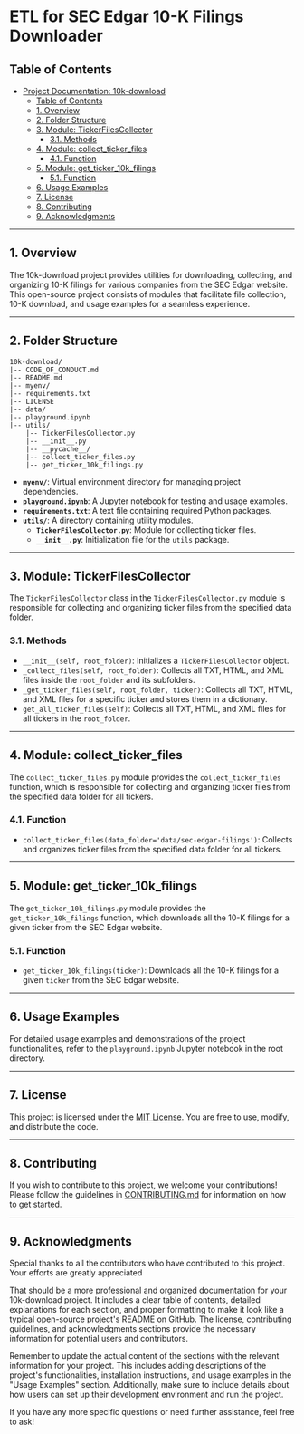 # ETL for SEC Edgar 10-K Filings Downloader

## Table of Contents

- [Project Documentation: 10k-download](#project-documentation-10k-download)
  - [Table of Contents](#table-of-contents)
  - [1. Overview ](#1-overview-)
  - [2. Folder Structure ](#2-folder-structure-)
  - [3. Module: TickerFilesCollector ](#3-module-tickerfilescollector-)
    - [3.1. Methods ](#31-methods-)
  - [4. Module: collect\_ticker\_files ](#4-module-collect_ticker_files-)
    - [4.1. Function ](#41-function-)
  - [5. Module: get\_ticker\_10k\_filings ](#5-module-get_ticker_10k_filings-)
    - [5.1. Function ](#51-function-)
  - [6. Usage Examples ](#6-usage-examples-)
  - [7. License ](#7-license-)
  - [8. Contributing ](#8-contributing-)
  - [9. Acknowledgments ](#9-acknowledgments-)

---

## 1. Overview <a name="1-overview"></a>

The 10k-download project provides utilities for downloading, collecting, and organizing 10-K filings for various companies from the SEC Edgar website. This open-source project consists of modules that facilitate file collection, 10-K download, and usage examples for a seamless experience.

---

## 2. Folder Structure <a name="2-folder-structure"></a>

```plaintext
10k-download/
|-- CODE_OF_CONDUCT.md
|-- README.md
|-- myenv/
|-- requirements.txt
|-- LICENSE
|-- data/
|-- playground.ipynb
|-- utils/
    |-- TickerFilesCollector.py
    |-- __init__.py
    |-- __pycache__/
    |-- collect_ticker_files.py
    |-- get_ticker_10k_filings.py

```

- **`myenv/`**: Virtual environment directory for managing project dependencies.
- **`playground.ipynb`**: A Jupyter notebook for testing and usage examples.
- **`requirements.txt`**: A text file containing required Python packages.
- **`utils/`**: A directory containing utility modules.
  - **`TickerFilesCollector.py`**: Module for collecting ticker files.
  - **`__init__.py`**: Initialization file for the `utils` package.

---

## 3. Module: TickerFilesCollector <a name="3-module-tickerfilescollector"></a>

The `TickerFilesCollector` class in the `TickerFilesCollector.py` module is responsible for collecting and organizing ticker files from the specified data folder.

### 3.1. Methods <a name="31-methods"></a>

- `__init__(self, root_folder)`: Initializes a `TickerFilesCollector` object.
- `_collect_files(self, root_folder)`: Collects all TXT, HTML, and XML files inside the `root_folder` and its subfolders.
- `_get_ticker_files(self, root_folder, ticker)`: Collects all TXT, HTML, and XML files for a specific ticker and stores them in a dictionary.
- `get_all_ticker_files(self)`: Collects all TXT, HTML, and XML files for all tickers in the `root_folder`.

---

## 4. Module: collect_ticker_files <a name="4-module-collect_ticker_files"></a>

The `collect_ticker_files.py` module provides the `collect_ticker_files` function, which is responsible for collecting and organizing ticker files from the specified data folder for all tickers.

### 4.1. Function <a name="41-function"></a>

- `collect_ticker_files(data_folder='data/sec-edgar-filings')`: Collects and organizes ticker files from the specified data folder for all tickers.

---

## 5. Module: get_ticker_10k_filings <a name="5-module-get_ticker_10k_filings"></a>

The `get_ticker_10k_filings.py` module provides the `get_ticker_10k_filings` function, which downloads all the 10-K filings for a given ticker from the SEC Edgar website.

### 5.1. Function <a name="51-function"></a>

- `get_ticker_10k_filings(ticker)`: Downloads all the 10-K filings for a given `ticker` from the SEC Edgar website.

---

## 6. Usage Examples <a name="6-usage-examples"></a>

For detailed usage examples and demonstrations of the project functionalities, refer to the `playground.ipynb` Jupyter notebook in the root directory.

---

## 7. License <a name="7-license"></a>

This project is licensed under the [MIT License](LICENSE). You are free to use, modify, and distribute the code.

---

## 8. Contributing <a name="8-contributing"></a>

If you wish to contribute to this project, we welcome your contributions! Please follow the guidelines in [CONTRIBUTING.md](CONTRIBUTING.md) for information on how to get started.

---

## 9. Acknowledgments <a name="9-acknowledgments"></a>

Special thanks to all the contributors who have contributed to this project. Your efforts are greatly appreciated

That should be a more professional and organized documentation for your 10k-download project. It includes a clear table of contents, detailed explanations for each section, and proper formatting to make it look like a typical open-source project's README on GitHub. The license, contributing guidelines, and acknowledgments sections provide the necessary information for potential users and contributors.

Remember to update the actual content of the sections with the relevant information for your project. This includes adding descriptions of the project's functionalities, installation instructions, and usage examples in the "Usage Examples" section. Additionally, make sure to include details about how users can set up their development environment and run the project.

If you have any more specific questions or need further assistance, feel free to ask!
